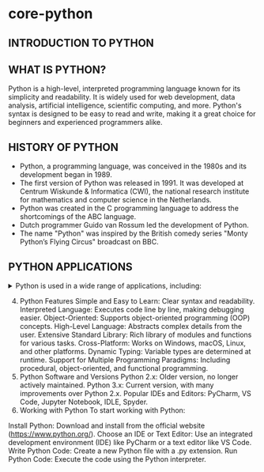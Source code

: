 # core-python

## INTRODUCTION TO PYTHON

## WHAT IS PYTHON?
Python is a high-level, interpreted programming language known for its simplicity and readability. It is widely used for web development, data analysis, artificial intelligence, scientific computing, and more. Python's syntax is designed to be easy to read and write, making it a great choice for beginners and experienced programmers alike.

## HISTORY OF PYTHON
- Python, a programming language, was conceived in the 1980s and its development began in 1989. 
- The first version of Python was released in 1991. It was developed at Centrum Wiskunde & Informatica (CWI), the national research institute for mathematics and computer science in the 
  Netherlands. 
- Python was created in the C programming language to address the shortcomings of the ABC language. 
- Dutch programmer Guido van Rossum led the development of Python. 
- The name "Python" was inspired by the British comedy series "Monty Python’s Flying Circus" broadcast on BBC.

## PYTHON APPLICATIONS

<details>
  <summary>Python is used in a wide range of applications, including:</summary>
- Web Development: Frameworks like Django and Flask.
  
- Data Analysis: Libraries like pandas, NumPy, and Matplotlib.
- 
- Machine Learning and AI: Libraries like TensorFlow, Keras, and Scikit-learn.
- 
- Automation and Scripting: Automating repetitive tasks and writing scripts.
- 
- Scientific Computing: Tools like SciPy and SymPy.
- 
- Software Development: Building software applications.
  
- Game Development: Libraries like Pygame.
</details>

4. Python Features
Simple and Easy to Learn: Clear syntax and readability.
Interpreted Language: Executes code line by line, making debugging easier.
Object-Oriented: Supports object-oriented programming (OOP) concepts.
High-Level Language: Abstracts complex details from the user.
Extensive Standard Library: Rich library of modules and functions for various tasks.
Cross-Platform: Works on Windows, macOS, Linux, and other platforms.
Dynamic Typing: Variable types are determined at runtime.
Support for Multiple Programming Paradigms: Including procedural, object-oriented, and functional programming.
5. Python Software and Versions
Python 2.x: Older version, no longer actively maintained.
Python 3.x: Current version, with many improvements over Python 2.x.
Popular IDEs and Editors: PyCharm, VS Code, Jupyter Notebook, IDLE, Spyder.
6. Working with Python
To start working with Python:

Install Python: Download and install from the official website (https://www.python.org/).
Choose an IDE or Text Editor: Use an integrated development environment (IDE) like PyCharm or a text editor like VS Code.
Write Python Code: Create a new Python file with a .py extension.
Run Python Code: Execute the code using the Python interpreter.
